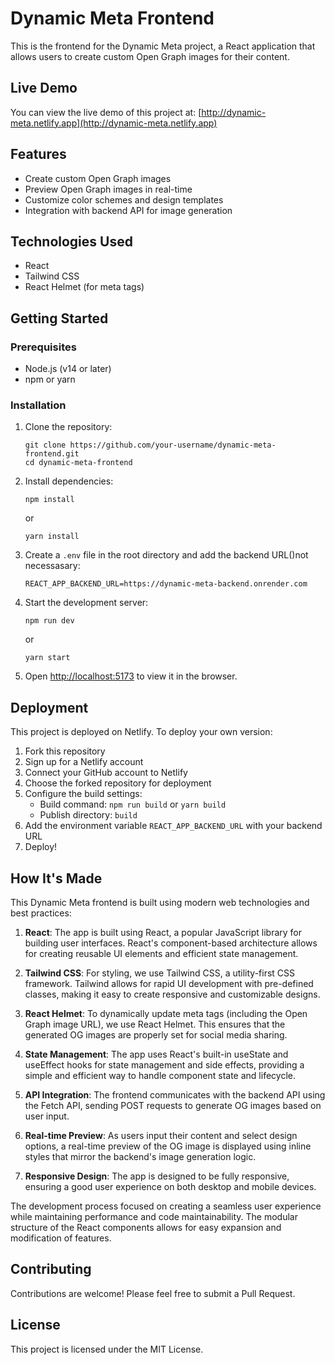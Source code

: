 # Dynamic Meta Frontend

This is the frontend for the Dynamic Meta project, a React application that allows users to create custom Open Graph images for their content.

## Live Demo

You can view the live demo of this project at: [http://dynamic-meta.netlify.app](http://dynamic-meta.netlify.app)

## Features

- Create custom Open Graph images
- Preview Open Graph images in real-time
- Customize color schemes and design templates
- Integration with backend API for image generation

## Technologies Used

- React
- Tailwind CSS
- React Helmet (for meta tags)

## Getting Started

### Prerequisites

- Node.js (v14 or later)
- npm or yarn

### Installation

1. Clone the repository:

   ```
   git clone https://github.com/your-username/dynamic-meta-frontend.git
   cd dynamic-meta-frontend
   ```

2. Install dependencies:

   ```
   npm install
   ```

   or

   ```
   yarn install
   ```

3. Create a `.env` file in the root directory and add the backend URL()not necessasary:

   ```
   REACT_APP_BACKEND_URL=https://dynamic-meta-backend.onrender.com
   ```

4. Start the development server:

   ```
   npm run dev
   ```

   or

   ```
   yarn start
   ```

5. Open [http://localhost:5173](http://localhost:5173) to view it in the browser.

## Deployment

This project is deployed on Netlify. To deploy your own version:

1. Fork this repository
2. Sign up for a Netlify account
3. Connect your GitHub account to Netlify
4. Choose the forked repository for deployment
5. Configure the build settings:
   - Build command: `npm run build` or `yarn build`
   - Publish directory: `build`
6. Add the environment variable `REACT_APP_BACKEND_URL` with your backend URL
7. Deploy!

## How It's Made

This Dynamic Meta frontend is built using modern web technologies and best practices:

1. **React**: The app is built using React, a popular JavaScript library for building user interfaces. React's component-based architecture allows for creating reusable UI elements and efficient state management.

2. **Tailwind CSS**: For styling, we use Tailwind CSS, a utility-first CSS framework. Tailwind allows for rapid UI development with pre-defined classes, making it easy to create responsive and customizable designs.

3. **React Helmet**: To dynamically update meta tags (including the Open Graph image URL), we use React Helmet. This ensures that the generated OG images are properly set for social media sharing.

4. **State Management**: The app uses React's built-in useState and useEffect hooks for state management and side effects, providing a simple and efficient way to handle component state and lifecycle.

5. **API Integration**: The frontend communicates with the backend API using the Fetch API, sending POST requests to generate OG images based on user input.

6. **Real-time Preview**: As users input their content and select design options, a real-time preview of the OG image is displayed using inline styles that mirror the backend's image generation logic.

7. **Responsive Design**: The app is designed to be fully responsive, ensuring a good user experience on both desktop and mobile devices.

The development process focused on creating a seamless user experience while maintaining performance and code maintainability. The modular structure of the React components allows for easy expansion and modification of features.

## Contributing

Contributions are welcome! Please feel free to submit a Pull Request.

## License

This project is licensed under the MIT License.
